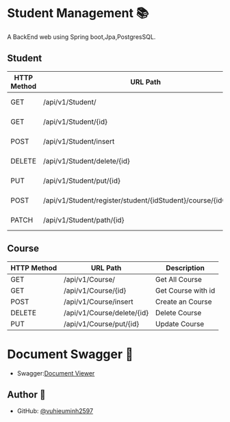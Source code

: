 # Student Management 📚
A BackEnd web using Spring boot,Jpa,PostgresSQL.

## Student
| HTTP Method | URL Path                                                          | Description             |
|-------------|-------------------------------------------------------------------|-------------------------|
| GET         | /api/v1/Student/                                                  | Get All Student         |
| GET         | /api/v1/Student/{id}                                              | Get Student with id     |
| POST        | /api/v1/Student/insert                                            | Create an Student       |
| DELETE      | /api/v1/Student/delete/{id}                                       | Delete Student          |
| PUT         | /api/v1/Student/put/{id}                                          | Update Student          |
| POST        | /api/v1/Student/register/student/{idStudent}/course/{idCourse}    | Register course         |
| PATCH       | /api/v1/Student/path/{id}                                         | Update part of the data |

## Course
| HTTP Method | URL Path                                                       | Description         |
|-------------|----------------------------------------------------------------|---------------------|
| GET         | /api/v1/Course/                                                | Get All Course      |
| GET         | /api/v1/Course/{id}                                            | Get Course with id  |
| POST        | /api/v1/Course/insert                                          | Create an Course    |
| DELETE      | /api/v1/Course/delete/{id}                                     | Delete Course       |
| PUT         | /api/v1/Course/put/{id}                                        | Update Course       |

# Document Swagger 👤

- Swagger:[Document Viewer](http://localhost:8080/swagger-ui/index.html)
## Author 👤

- GitHub: [@vuhieuminh2597](https://github.com/vuhieuminh2597)
